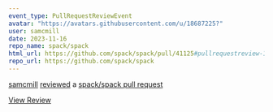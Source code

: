 ```yaml
---
event_type: PullRequestReviewEvent
avatar: "https://avatars.githubusercontent.com/u/18687225?"
user: samcmill
date: 2023-11-16
repo_name: spack/spack
html_url: https://github.com/spack/spack/pull/41125#pullrequestreview-1735735429
repo_url: https://github.com/spack/spack
---
```


<a href='https://github.com/samcmill' target='_blank'>samcmill</a> <a href='https://github.com/spack/spack/pull/41125#pullrequestreview-1735735429' target='_blank'>reviewed</a> a <a href='https://github.com/spack/spack/pull/41125' target='_blank'>spack/spack pull request</a>

<small></small>

<a href='https://github.com/spack/spack/pull/41125#pullrequestreview-1735735429' target='_blank'>View Review</a>